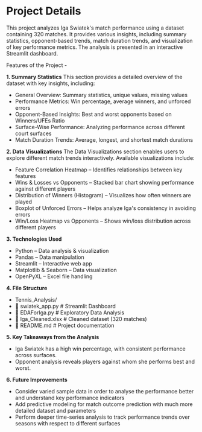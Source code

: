 # Project Details
This project analyzes Iga Swiatek's match performance using a dataset containing 320 matches. It provides various insights, including summary statistics, opponent-based trends, match duration trends, and visualization of key performance metrics. The analysis is presented in an interactive Streamlit dashboard.

Features of the Project - 

**1. Summary Statistics**
This section provides a detailed overview of the dataset with key insights, including:
 - General Overview: Summary statistics, unique values, missing values
 - Performance Metrics: Win percentage, average winners, and unforced errors
 - Opponent-Based Insights: Best and worst opponents based on Winners/UFEs Ratio
 - Surface-Wise Performance: Analyzing performance across different court surfaces
 - Match Duration Trends: Average, longest, and shortest match durations

**2️. Data Visualizations**
The Data Visualizations section enables users to explore different match trends interactively. Available visualizations include:
 - Feature Correlation Heatmap – Identifies relationships between key features
 - Wins & Losses vs Opponents – Stacked bar chart showing performance against different players
 - Distribution of Winners (Histogram) – Visualizes how often winners are played
 - Boxplot of Unforced Errors – Helps analyze Iga's consistency in avoiding errors
 - Win/Loss Heatmap vs Opponents – Shows win/loss distribution across different players

**3. Technologies Used**
 - Python – Data analysis & visualization
 - Pandas – Data manipulation
 - Streamlit – Interactive web app
 - Matplotlib & Seaborn – Data visualization
 - OpenPyXL – Excel file handling

**4. File Structure**
- Tennis_Analysis/
-  📄 swiatek_app.py            # Streamlit Dashboard
-  📄 EDAForIga.py              # Exploratory Data Analysis
-  📄 Iga_Cleaned.xlsx          # Cleaned dataset (320 matches)
-  📄 README.md                 # Project documentation

**5. Key Takeaways from the Analysis**
 - Iga Swiatek has a high win percentage, with consistent performance across surfaces.
 - Opponent analysis reveals players against whom she performs best and worst.

**6. Future Improvements**
 - Consider varied sample data in order to analyse the performance better and understand key performance indicators
 - Add predictive modeling for match outcome prediction with much more detailed dataset and parameters
 - Perform deeper time-series analysis to track performance trends over seasons with respect to different surfaces


